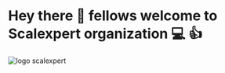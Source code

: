 # Hey there :wave: fellows welcome to Scalexpert organization :computer: :+1:

![logo scalexpert](https://github.com/scalexpert/.github/assets/27018079/59b8dd81-a2d3-47f7-a153-13ce2571b8a8)
